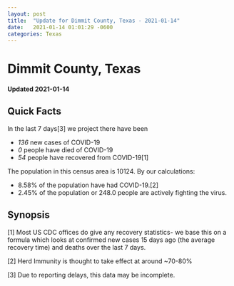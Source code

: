 ```yaml
---
layout: post
title:  "Update for Dimmit County, Texas - 2021-01-14"
date:   2021-01-14 01:01:29 -0600
categories: Texas
---
```


# Dimmit County, Texas
#### Updated 2021-01-14

## Quick Facts

In the last 7 days[3] we project there have been
- *136* new cases of COVID-19
- *0* people have died of COVID-19
- *54* people have recovered from COVID-19[1]

The population in this census area is 10124. By our calculations:
- 8.58% of the population have had COVID-19.[2]
- 2.45% of the population or 248.0 people are actively fighting the virus.

## Synopsis




[1] Most US CDC offices do give any recovery statistics- we base this on a formula which looks at confirmed new cases
15 days ago (the average recovery time) and deaths over the last 7 days.

[2] Herd Immunity is thought to take effect at around ~70-80%

[3] Due to reporting delays, this data may be incomplete.
 
    